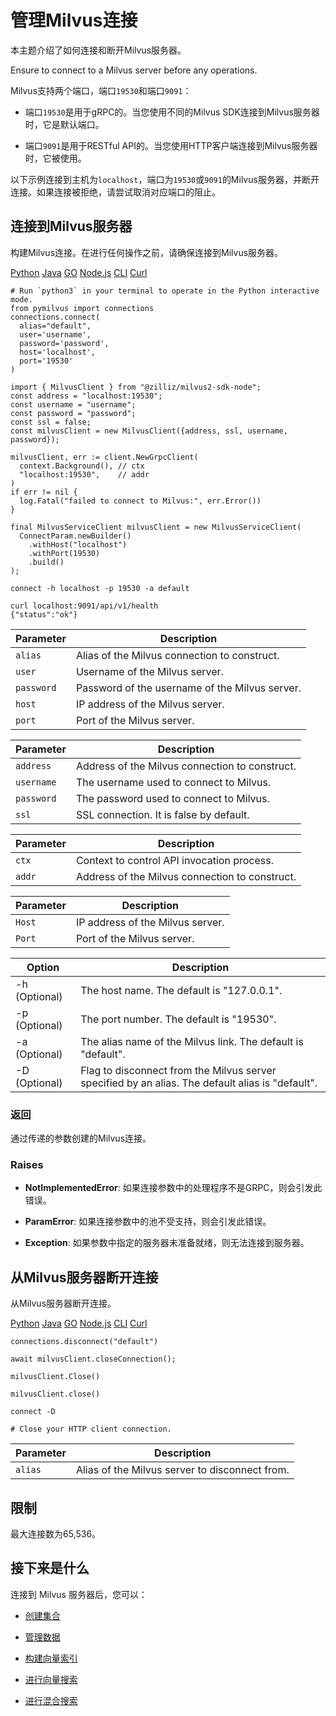 管理Milvus连接
==========

本主题介绍了如何连接和断开Milvus服务器。

 Ensure to connect to a Milvus server before any operations.

Milvus支持两个端口，端口`19530`和端口`9091`：

* 端口`19530`是用于gRPC的。当您使用不同的Milvus SDK连接到Milvus服务器时，它是默认端口。

* 端口`9091`是用于RESTful API的。当您使用HTTP客户端连接到Milvus服务器时，它被使用。

以下示例连接到主机为`localhost`，端口为`19530`或`9091`的Milvus服务器，并断开连接。如果连接被拒绝，请尝试取消对应端口的阻止。

连接到Milvus服务器
------------

构建Milvus连接。在进行任何操作之前，请确保连接到Milvus服务器。

[Python](#python)
[Java](#java)
[GO](#go)
[Node.js](#javascript)
[CLI](#shell)
[Curl](#curl)

```
# Run `python3` in your terminal to operate in the Python interactive mode.
from pymilvus import connections
connections.connect(
  alias="default",
  user='username',
  password='password',
  host='localhost',
  port='19530'
)

```

```
import { MilvusClient } from "@zilliz/milvus2-sdk-node";
const address = "localhost:19530";
const username = "username";
const password = "password";
const ssl = false;
const milvusClient = new MilvusClient({address, ssl, username, password});

```

```
milvusClient, err := client.NewGrpcClient(
  context.Background(), // ctx
  "localhost:19530",    // addr
)
if err != nil {
  log.Fatal("failed to connect to Milvus:", err.Error())
}

```

```
final MilvusServiceClient milvusClient = new MilvusServiceClient(
  ConnectParam.newBuilder()
    .withHost("localhost")
    .withPort(19530)
    .build()
);

```

```
connect -h localhost -p 19530 -a default

```

```
curl localhost:9091/api/v1/health
{"status":"ok"}

```

| Parameter | Description |
| --- | --- |
| `alias` | Alias of the Milvus connection to construct. |
| `user` | Username of the Milvus server. |
| `password` | Password of the username of the Milvus server. |
| `host` | IP address of the Milvus server. |
| `port` | Port of the Milvus server. |

| Parameter | Description |
| --- | --- |
| `address` | Address of the Milvus connection to construct. |
| `username` | The username used to connect to Milvus. |
| `password` | The password used to connect to Milvus. |
| `ssl` | SSL connection. It is false by default. |

| Parameter | Description |
| --- | --- |
| `ctx` | Context to control API invocation process. |
| `addr` | Address of the Milvus connection to construct. |

| Parameter | Description |
| --- | --- |
| `Host` | IP address of the Milvus server. |
| `Port` | Port of the Milvus server. |

| Option | Description |
| --- | --- |
| -h (Optional) | The host name. The default is "127.0.0.1". |
| -p (Optional) | The port number. The default is "19530". |
| -a (Optional) | The alias name of the Milvus link. The default is "default". |
| -D (Optional) | Flag to disconnect from the Milvus server specified by an alias. The default alias is "default". |

### 返回

通过传递的参数创建的Milvus连接。

### Raises

* **NotImplementedError**: 如果连接参数中的处理程序不是GRPC，则会引发此错误。

* **ParamError**: 如果连接参数中的池不受支持，则会引发此错误。

* **Exception**: 如果参数中指定的服务器未准备就绪，则无法连接到服务器。

从Milvus服务器断开连接
--------------

从Milvus服务器断开连接。

[Python](#python) 
[Java](#java)
[GO](#go)
[Node.js](#javascript)
[CLI](#shell)
[Curl](#curl)

```
connections.disconnect("default")

```

```
await milvusClient.closeConnection();

```

```
milvusClient.Close()

```

```
milvusClient.close()

```

```
connect -D

```

```
# Close your HTTP client connection.

```

| Parameter | Description |
| --- | --- |
| `alias` | Alias of the Milvus server to disconnect from. |

限制
--

最大连接数为65,536。

接下来是什么
------

连接到 Milvus 服务器后，您可以：

* [创建集合](create_collection.md)

* [管理数据](insert_data.md)

* [构建向量索引](build_index.md)

* [进行向量搜索](search.md)

* [进行混合搜索](hybridsearch.md)
